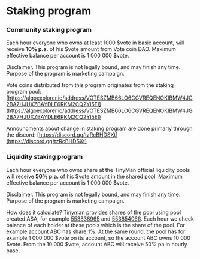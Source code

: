 # Staking program

### Community staking program

Each hour everyone who owns at least 1000 $vote in basic account, will receive **10% p.a.** of his $vote amount from Vote coin DAO. Maximum effective balance per account is 1 000 000 $vote.

Disclaimer. This program is not legally bound, and may finish any time. Purpose of the program is marketing campaign.&#x20;

Vote coins distributed from this program originates from the staking program pool: [https://algoexplorer.io/address/VOTESZMB66LO6CGVREQENOKIBMW4JG2BA7HJUXZBAYDLE6RKM2CQ2YI5EI](https://algoexplorer.io/address/VOTESZMB66LO6CGVREQENOKIBMW4JG2BA7HJUXZBAYDLE6RKM2CQ2YI5EI)

Announcments about change in staking program are done primarly through the discord: [https://discord.gg/tzRcBHDSXt](https://discord.gg/tzRcBHDSXt)

### Liquidity staking program

Each hour everyone who owns share at the TinyMan official liquidity pools will receive **50% p.a.** of his $vote amount in the shared pool. Maximum effective balance per account is 1 000 000 $vote.

Disclaimer. This program is not legally bound, and may finish any time. Purpose of the program is marketing campaign.&#x20;

How does it calculate? Tinyman provides shares of the pool using pool created ASA, for example [553838965](https://algoexplorer.io/asset/553838965) and [553854066](https://algoexplorer.io/asset/553854066). Each hour we check balance of each holder at these pools which is the share of the pool. For example account ABC has share 1%. At the same round, the pool has for example 1 000 000 $vote on its account, so the account ABC owns 10 000 $vote. From the 10 000 $vote, account ABC will receive 50% pa in hourly base.&#x20;



